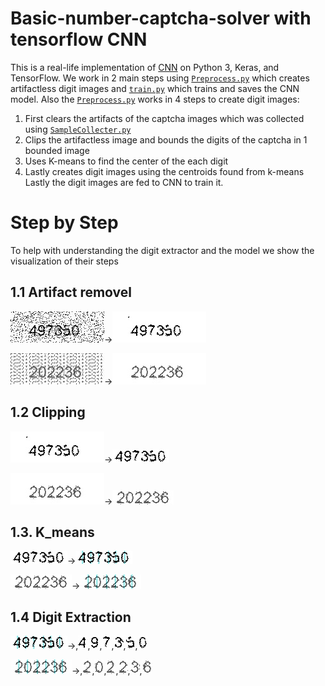 # Basic-number-captcha-solver with tensorflow CNN

This is a real-life implementation of [CNN](https://www.tensorflow.org/tutorials/images/cnn?hl=tr) on Python 3, Keras, and TensorFlow. We work in 2 main steps using [`Preprocess.py`](Preprocess.py) which creates artifactless digit images and [`train.py`](train.py) which trains and saves the CNN model.
Also the [`Preprocess.py`](Preprocess.py) works in 4 steps to create digit images:
 1. First clears the artifacts of the captcha images which was collected using [`SampleCollecter.py`](SampleCollecter.py)
 2. Clips the artifactless image and bounds the digits of the captcha in 1 bounded image
 3. Uses K-means to find the center of the each digit
 4. Lastly creates digit images using the centroids found from k-means
Lastly the digit images are fed to CNN to train it.

# Step by Step 
To help with understanding the digit extractor and the model we show the visualization of their steps 

## 1.1 Artifact removel

![](captchas/1901-497350.jpg)->![](visualized_steps/1-artifacts_removed/1901-497350.jpg)

![](captchas/1902-202236.jpg)->![](visualized_steps/1-artifacts_removed/1902-202236.jpg)

## 1.2 Clipping

![](visualized_steps/1-artifacts_removed/1901-497350.jpg)->![](visualized_steps/2-clipped/1901-497350.jpg)

![](visualized_steps/1-artifacts_removed/1902-202236.jpg)->![](visualized_steps/2-clipped/1902-202236.jpg)

## 1.3. K_means

![](visualized_steps/2-clipped/1901-497350.jpg)->![](visualized_steps/3-k_means/1901-497350.jpg)

![](visualized_steps/2-clipped/1902-202236.jpg)->![](visualized_steps/3-k_means/1902-202236.jpg)

## 1.4 Digit Extraction

![](visualized_steps/3-k_means/1901-497350.jpg)->,![](visualized_steps/digits/1901,1-4.jpg),![](visualized_steps/digits/1901,2-9.jpg),![](visualized_steps/digits/1901,3-7.jpg),![](visualized_steps/digits/1901,4-3.jpg),![](visualized_steps/digits/1901,5-5.jpg),![](visualized_steps/digits/1901,6-0.jpg)

![](visualized_steps/3-k_means/1902-202236.jpg)->,![](visualized_steps/digits/1902,1-2.jpg),![](visualized_steps/digits/1902,2-0.jpg),![](visualized_steps/digits/1902,3-2.jpg),![](visualized_steps/digits/1902,4-2.jpg),![](visualized_steps/digits/1902,5-3.jpg),![](visualized_steps/digits/1902,6-6.jpg)

